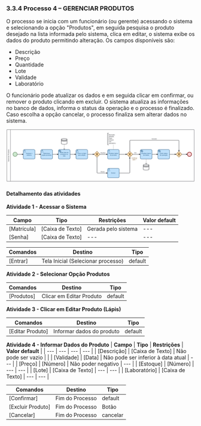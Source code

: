 ### 3.3.4 Processo 4 – GERENCIAR PRODUTOS

O processo se inicia com um funcionário (ou gerente) acessando o sistema e selecionando a opção "Produtos", em seguida pesquisa o produto desejado na lista informada pelo sistema, clica em editar, o sistema exibe os dados do produto permitindo alteração. Os campos disponíveis são:
* Descrição
* Preço
* Quantidade
* Lote
* Validade
* Laboratório

O funcionário pode atualizar os dados e em seguida clicar em confirmar, ou remover o produto clicando em excluir. O sistema atualiza as informações no banco de dados, informa o status da operação e o processo é finalizado. Caso escolha a opção cancelar, o processo finaliza sem alterar dados no sistema.

![Gerenciar Produtos](../images/04-gerenciar-produtos.png "Gerenciar Produtos.")

#### Detalhamento das atividades

**Atividade 1 - Acessar o Sistema**

| **Campo**       | **Tipo**         | **Restrições**      | **Valor default** |
| ---             | ---              | ---                 | ---               |
| [Matrícula]     | [Caixa de Texto] | Gerada pelo sistema | ---     |
| [Senha]         | [Caixa de Texto] | --- | ---     |

| **Comandos**    |  **Destino**     | **Tipo**                 |
| ---             | ---              | ---                      |
| [Entrar]        | Tela Inicial (Selecionar processo)     | default      |


**Atividade 2 - Selecionar Opção Produtos**

| **Comandos**         |  **Destino**                   | **Tipo**            |
| ---                  | ---                            | ---                 |
| [Produtos]           | Clicar em Editar Produto | default  |


**Atividade 3 - Clicar em Editar Produto (Lápis)**

| **Comandos**         |  **Destino**                   | **Tipo**            |
| ---                  | ---                            | ---                 |
| [Editar Produto]     | Informar dados do produto      | default  |


**Atividade 4 - Informar Dados do Produto**
| **Campo**       | **Tipo**         | **Restrições** | **Valor default** |
| ---             | ---              | ---            | ---               |
| [Descrição]          | [Caixa de Texto] | Não pode ser vazio |                   |
| [Validade]         | [Data]  | Não pode ser inferior à data atual | --- |
| [Preço]         | [Número] | Não poder negativo | --- |
| [Estoque]       | [Número]  | --- | --- |
| [Lote]       | [Caixa de Texto]  | --- | --- |
| [Laboratório]       | [Caixa de Texto]  | --- | --- |

| **Comandos**         |  **Destino**                   | **Tipo**            |
| ---                  | ---                            | ---                 |
| [Confirmar]          | Fim do Processo                |  default            |
| [Excluir Produto]    | Fim do Processo                |  Botão              |
| [Cancelar]           | Fim do Processo                |  cancelar           |

